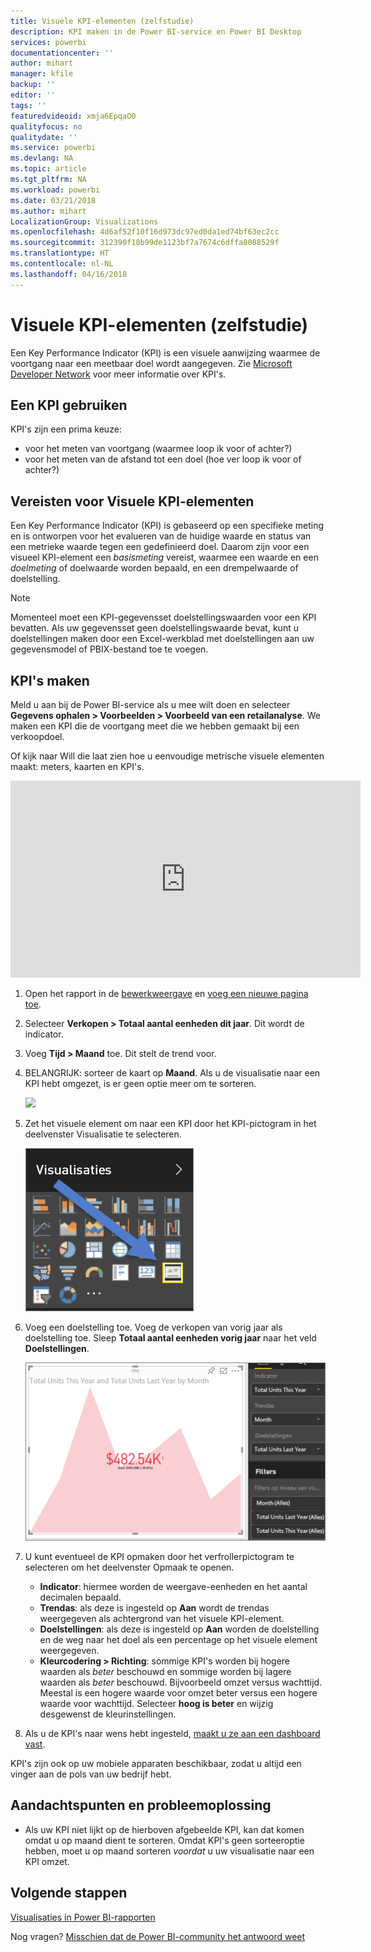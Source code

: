 ```yaml
---
title: Visuele KPI-elementen (zelfstudie)
description: KPI maken in de Power BI-service en Power BI Desktop
services: powerbi
documentationcenter: ''
author: mihart
manager: kfile
backup: ''
editor: ''
tags: ''
featuredvideoid: xmja6EpqaO0
qualityfocus: no
qualitydate: ''
ms.service: powerbi
ms.devlang: NA
ms.topic: article
ms.tgt_pltfrm: NA
ms.workload: powerbi
ms.date: 03/21/2018
ms.author: mihart
LocalizationGroup: Visualizations
ms.openlocfilehash: 4d6af52f10f16d973dc97ed0da1ed74bf63ec2cc
ms.sourcegitcommit: 312390f18b99de1123bf7a7674c6dffa8088529f
ms.translationtype: HT
ms.contentlocale: nl-NL
ms.lasthandoff: 04/16/2018
---
```

# <a name="kpi-visuals-tutorial"></a>Visuele KPI-elementen (zelfstudie)
Een Key Performance Indicator (KPI) is een visuele aanwijzing waarmee de voortgang naar een meetbaar doel wordt aangegeven. Zie [Microsoft Developer Network](https://msdn.microsoft.com/library/hh272050) voor meer informatie over KPI's.

## <a name="when-to-use-a-kpi"></a>Een KPI gebruiken
KPI's zijn een prima keuze:

* voor het meten van voortgang (waarmee loop ik voor of achter?)
* voor het meten van de afstand tot een doel (hoe ver loop ik voor of achter?)   

## <a name="kpi-visual-requirements"></a>Vereisten voor Visuele KPI-elementen
Een Key Performance Indicator (KPI) is gebaseerd op een specifieke meting en is ontworpen voor het evalueren van de huidige waarde en status van een metrieke waarde tegen een gedefinieerd doel. Daarom zijn voor een visueel KPI-element een *basismeting* vereist, waarmee een waarde en een *doelmeting* of doelwaarde worden bepaald, en een drempelwaarde of doelstelling.

> [!NOTE]
> Momenteel moet een KPI-gegevensset doelstellingswaarden voor een KPI bevatten. Als uw gegevensset geen doelstellingswaarde bevat, kunt u doelstellingen maken door een Excel-werkblad met doelstellingen aan uw gegevensmodel of PBIX-bestand toe te voegen.
> 
> 

## <a name="how-to-create-a-kpi"></a>KPI's maken
Meld u aan bij de Power BI-service als u mee wilt doen en selecteer **Gegevens ophalen > Voorbeelden > Voorbeeld van een retailanalyse**. We maken een KPI die de voortgang meet die we hebben gemaakt bij een verkoopdoel.

Of kijk naar Will die laat zien hoe u eenvoudige metrische visuele elementen maakt: meters, kaarten en KPI's.

<iframe width="560" height="315" src="https://www.youtube.com/embed/xmja6EpqaO0?list=PL1N57mwBHtN0JFoKSR0n-tBkUJHeMP2cP" frameborder="0" allowfullscreen></iframe>

1. Open het rapport in de [bewerkweergave](service-reading-view-and-editing-view.md) en [voeg een nieuwe pagina toe](power-bi-report-add-page.md).    
2. Selecteer **Verkopen > Totaal aantal eenheden dit jaar**.  Dit wordt de indicator.
3. Voeg **Tijd > Maand** toe.  Dit stelt de trend voor.
4. BELANGRIJK: sorteer de kaart op **Maand**. Als u de visualisatie naar een KPI hebt omgezet, is er geen optie meer om te sorteren.

    ![](media/power-bi-visualization-kpi/power-bi-sort-by-month.png)
5. Zet het visuele element om naar een KPI door het KPI-pictogram in het deelvenster Visualisatie te selecteren.
   
    ![](media/power-bi-visualization-kpi/power-bi-kpi-icon.png)
6. Voeg een doelstelling toe. Voeg de verkopen van vorig jaar als doelstelling toe. Sleep **Totaal aantal eenheden vorig jaar** naar het veld **Doelstellingen**.
   
    ![](media/power-bi-visualization-kpi/power-bi-kpi.png)
7. U kunt eventueel de KPI opmaken door het verfrollerpictogram te selecteren om het deelvenster Opmaak te openen.
   
   * **Indicator**: hiermee worden de weergave-eenheden en het aantal decimalen bepaald.
   * **Trendas**: als deze is ingesteld op **Aan** wordt de trendas weergegeven als achtergrond van het visuele KPI-element.  
   * **Doelstellingen**: als deze is ingesteld op **Aan** worden de doelstelling en de weg naar het doel als een percentage op het visuele element weergegeven.
   * **Kleurcodering > Richting**: sommige KPI's worden bij hogere waarden als *beter* beschouwd en sommige worden bij lagere waarden als *beter* beschouwd. Bijvoorbeeld omzet versus wachttijd. Meestal is een hogere waarde voor omzet beter versus een hogere waarde voor wachttijd. Selecteer **hoog is beter** en wijzig desgewenst de kleurinstellingen.

1. Als u de KPI's naar wens hebt ingesteld, [maakt u ze aan een dashboard vast](service-dashboard-pin-tile-from-report.md).

KPI's zijn ook op uw mobiele apparaten beschikbaar, zodat u altijd een vinger aan de pols van uw bedrijf hebt.

## <a name="considerations-and-troubleshooting"></a>Aandachtspunten en probleemoplossing
* Als uw KPI niet lijkt op de hierboven afgebeelde KPI, kan dat komen omdat u op maand dient te sorteren. Omdat KPI's geen sorteeroptie hebben, moet u op maand sorteren *voordat* u uw visualisatie naar een KPI omzet.

## <a name="next-steps"></a>Volgende stappen

[Visualisaties in Power BI-rapporten](power-bi-report-visualizations.md)

Nog vragen? [Misschien dat de Power BI-community het antwoord weet](http://community.powerbi.com/)

